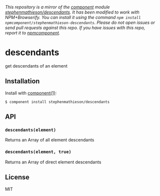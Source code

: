 *This repository is a mirror of the [component](http://component.io) module [stephenmathieson/descendants](http://github.com/stephenmathieson/descendants). It has been modified to work with NPM+Browserify. You can install it using the command `npm install npmcomponent/stephenmathieson-descendants`. Please do not open issues or send pull requests against this repo. If you have issues with this repo, report it to [npmcomponent](https://github.com/airportyh/npmcomponent).*
# descendants

get descendants of an element

## Installation

Install with [component(1)](http://component.io):

    $ component install stephenmathieson/descendants

## API

### `descendants(element)`

Returns an Array of all element descendants

### `descendants(element, true)`

Returns an Array of direct element descendants

## License

  MIT

